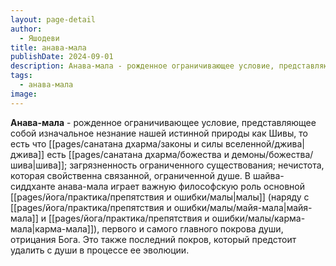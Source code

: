 ```yaml
---
layout: page-detail
author:
  - Яшодеви
title: анава-мала
publishDate: 2024-09-01
description: Анава-мала - рожденное ограничивающее условие, представляющее собой изначальное незнание нашей истинной природы как Шивы, то есть что джива есть Шива; загрязненность ограниченного существования; нечистота, которая свойственна связанной, ограниченной душе.
tags:
  - анава-мала
image:
---
```

**Анава-мала** - рожденное ограничивающее условие, представляющее собой изначальное незнание нашей истинной природы как Шивы, то есть что [[pages/санатана дхарма/законы и силы вселенной/джива|джива]] есть [[pages/санатана дхарма/божества и демоны/божества/шива|шива]]; загрязненность ограниченного существования; нечистота, которая свойственна связанной, ограниченной душе.
В шайва-сиддханте анава-мала играет важную философскую роль основной [[pages/йога/практика/препятствия и ошибки/малы|малы]] (наряду с [[pages/йога/практика/препятствия и ошибки/малы/майя-мала|майя-мала]] и [[pages/йога/практика/препятствия и ошибки/малы/карма-мала|карма-мала]]), первого и самого главного покрова души, отрицания Бога. Это также последний покров, который предстоит удалить с души в процессе ее эволюции.

